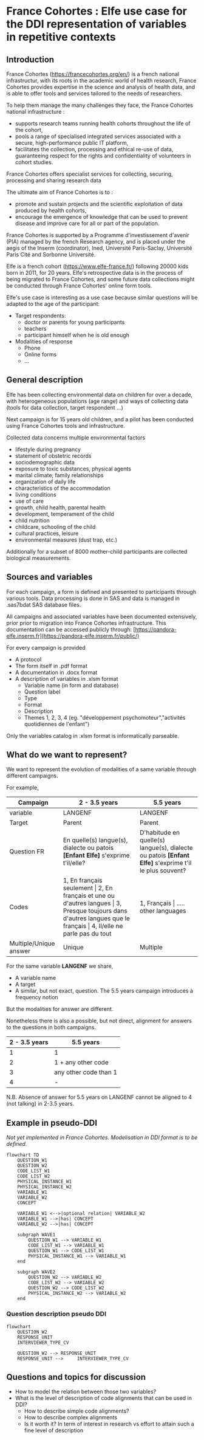 # France Cohortes : Elfe use case for the DDI representation of variables in repetitive contexts

## Introduction


France Cohortes (https://francecohortes.org/en/) is a french national infrastructur, with its roots in the academic world of health research, France Cohortes provides expertise in the science and analysis of health data, and is able to offer tools and services tailored to the needs of researchers.

To help them manage the many challenges they face, the France Cohortes national infrastructure :
- supports research teams running health cohorts throughout the life of the cohort,
- pools a range of specialised integrated services associated with a secure, high-performance public IT platform,
- facilitates the collection, processing and ethical re-use of data, guaranteeing respect for the rights and confidentiality of volunteers in cohort studies.


France Cohortes offers specialist services for collecting, securing, processing and sharing research data

The ultimate aim of France Cohortes is to :

- promote and sustain projects and the scientific exploitation of data produced by health cohorts,
- encourage the emergence of knowledge that can be used to prevent disease and improve care for all or part of the population.

France Cohortes is supported by a Programme d'investissement d'avenir (PIA) managed by the french Research agency, and is placed under the aegis of the Inserm
(coordinator), Ined, Université Paris-Saclay, Université Paris Cité and Sorbonne Université.

Elfe is a french cohort (https://www.elfe-france.fr/) following 20000 kids born in 2011, for 20 years. Elfe's retrospective data is in the process of being migrated to France Cohortes, and some future data collections might be conducted through France Cohortes' online form tools.

Elfe's use case is interesting as a use case because similar questions will be adapted to the age of the participant:
- Target respondents:
  - doctor or parents for young participants
  - teachers
  - participant himself when he is old enough
- Modalities of response
  - Phone
  - Online forms
  - ...


## General description

Elfe has been collecting environmental data on children for over a decade, with heterogeneous populations (age range) and ways of collecting data (tools for data collection, target respondent ...)

Next campaign is for 15 years old children, and a pilot has been conducted using France Cohortes tools and infrastructure.

Collected data concerns multiple environmental factors

- lifestyle during pregnancy
- statement of obstetric records
- sociodemographic data
- exposure to toxic substances, physical agents
- marital climate, family relationships
- organization of daily life
- characteristics of the accommodation
- living conditions
- use of care
- growth, child health, parental health
- development, temperament of the child
- child nutrition
- childcare, schooling of the child
- cultural practices, leisure
- environmental measures (dust trap, etc.)

Additionally for a subset of  8000 mother-child participants are collected biological measurements.

## Sources and variables

For each campaign, a form is defined and presented to participants through various tools. Data processing is done in SAS and data is managed in .sas7bdat  SAS database files.

All campaigns and associated variables have been documented extensively, prior prior to migration into France Cohortes infrastructure. This documentation can be accessed publicly through: [https://pandora-elfe.inserm.fr](https://pandora-elfe.inserm.fr/public/)

For every campaign is provided

- A protocol
- The form itself in .pdf format
- A documentation in .docx format
- A description of variables in .xlsm format
  - Variable name (in form and database)
  - Question label
  - Type
  - Format
  - Description
  - Themes 1, 2, 3, 4 (eg. "développement psychomoteur","activités quotidiennes de l'enfant")

Only the variables catalog in .xlsm format is informatically parseable.


## What do we want to represent?

We want to represent the evolution of modalities of a same variable through different campaigns.



For example, 

| Campaign               | 2 - 3.5 years                                                | 5.5 years                                                    |
| ---------------------- | ------------------------------------------------------------ | ------------------------------------------------------------ |
| variable               | LANGENF                                                      | LANGENF                                                      |
| Target                 | Parent                                                       | Parent                                                       |
| Question FR            | En quelle(s) langue(s), dialecte ou patois **[Enfant Elfe]** s'exprime t'il/elle? | D'habitude en quelle(s) langue(s), dialecte ou patois **[Enfant Elfe]** s'exprime t'il le plus souvent? |
| Codes                  | 1, En français seulement \| 2, En français et une ou d'autres langues \| 3, Presque toujours dans d'autres langues que le français \| 4, Il/elle ne parle pas du tout | 1, Français \| ..... other languages                         |
| Multiple/Unique answer | Unique                                                       | Multiple                                                     |



For the same variable **LANGENF** we share,

- A variable name
- A target
- A similar, but not exact, question. The 5.5 years campaign introduces a frequency notion

But the modalities for answer are different.

Nonetheless there is also a possible, but not direct, alignment for answers to the questions in both campaigns.

| 2 - 3.5 years | 5.5 years             |
| ------------- | --------------------- |
| 1             | 1                     |
| 2             | 1 + any other code    |
| 3             | any other code than 1 |
| 4             | -                     |

N.B. Absence of answer for 5.5 years on LANGENF  cannot be aligned to 4 (not talking) in 2-3.5 years.



## Example in pseudo-DDI

*Not yet implemented in France Cohortes. Modelisation in DDI format is to be defined.*
```mermaid
flowchart TD
    QUESTION_W1
    QUESTION_W2
    CODE_LIST_W1
    CODE_LIST_W2
    PHYSICAL_INSTANCE_W1
    PHYSICAL_INSTANCE_W2
    VARIABLE_W1
    VARIABLE_W2
    CONCEPT
    
    VARIABLE_W1 <-->|optional relation| VARIABLE_W2
    VARIABLE_W1 -->|has| CONCEPT
    VARIABLE_W2 -->|has| CONCEPT

    subgraph WAVE1
        QUESTION_W1 --> VARIABLE_W1
        CODE_LIST_W1 --> VARIABLE_W1
        QUESTION_W1 --> CODE_LIST_W1
        PHYSICAL_INSTANCE_W1 --> VARIABLE_W1
    end

    subgraph WAVE2
        QUESTION_W2 --> VARIABLE_W2
        CODE_LIST_W2 --> VARIABLE_W2
        QUESTION_W2 --> CODE_LIST_W2
        PHYSICAL_INSTANCE_W2 --> VARIABLE_W2
    end
```

### Question description pseudo DDI
```mermaid
flowchart 
    QUESTION_W2
    RESPONSE_UNIT
    INTERVIEWER_TYPE_CV

    QUESTION_W2 --> RESPONSE_UNIT
    RESPONSE_UNIT -->     INTERVIEWER_TYPE_CV
```



## Questions and topics for discussion

- How to model the relation between those two variables? 
- What is the level of description of code alignments that can be used in DDI?
  - How to describe simple code alignments?
  - How to describe complex alignments
  - Is it worth it? In term of interest in research vs effort to attain such a fine level of description



